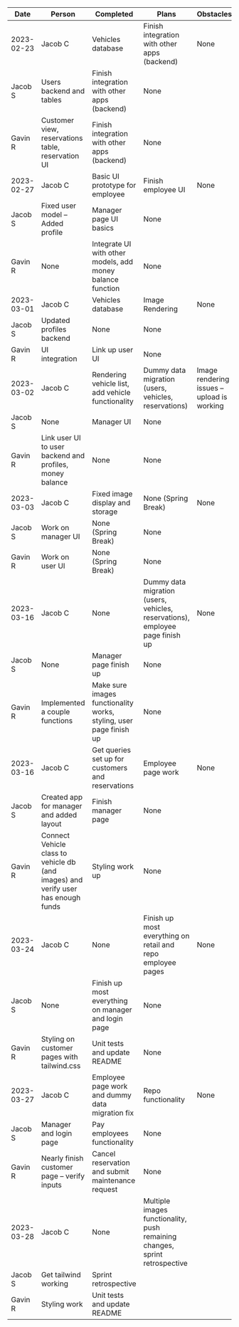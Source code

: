 | Date       | Person                                                                            | Completed                                                          | Plans                                                                         | Obstacles                                  |
| ---------- | --------------------------------------------------------------------------------- | ------------------------------------------------------------------ | ----------------------------------------------------------------------------- | ------------------------------------------ |
| 2023-02-23 | Jacob C                                                                           | Vehicles database                                                  | Finish integration with other apps (backend)                                  | None                                       |
| Jacob S    | Users backend and tables                                                          | Finish integration with other apps (backend)                       | None                                                                          |
| Gavin R    | Customer view, reservations table, reservation UI                                 | Finish integration with other apps (backend)                       | None                                                                          |
| 2023-02-27 | Jacob C                                                                           | Basic UI prototype for employee                                    | Finish employee UI                                                            | None                                       |
| Jacob S    | Fixed user model – Added profile                                                  | Manager page UI basics                                             | None                                                                          |
| Gavin R    | None                                                                              | Integrate UI with other models, add money balance function         | None                                                                          |
| 2023-03-01 | Jacob C                                                                           | Vehicles database                                                  | Image Rendering                                                               | None                                       |
| Jacob S    | Updated profiles backend                                                          | None                                                               | None                                                                          |
| Gavin R    | UI integration                                                                    | Link up user UI                                                    | None                                                                          |
| 2023-03-02 | Jacob C                                                                           | Rendering vehicle list, add vehicle functionality                  | Dummy data migration (users, vehicles, reservations)                          | Image rendering issues – upload is working |
| Jacob S    | None                                                                              | Manager UI                                                         | None                                                                          |
| Gavin R    | Link user UI to user backend and profiles, money balance                          | None                                                               | None                                                                          |
| 2023-03-03 | Jacob C                                                                           | Fixed image display and storage                                    | None (Spring Break)                                                           | None                                       |
| Jacob S    | Work on manager UI                                                                | None (Spring Break)                                                | None                                                                          |
| Gavin R    | Work on user UI                                                                   | None (Spring Break)                                                | None                                                                          |
| 2023-03-16 | Jacob C                                                                           | None                                                               | Dummy data migration (users, vehicles, reservations), employee page finish up | None                                       |
| Jacob S    | None                                                                              | Manager page finish up                                             | None                                                                          |
| Gavin R    | Implemented a couple functions                                                    | Make sure images functionality works, styling, user page finish up | None                                                                          |
| 2023-03-16 | Jacob C                                                                           | Get queries set up for customers and reservations                  | Employee page work                                                            | None                                       |
| Jacob S    | Created app for manager and added layout                                          | Finish manager page                                                | None                                                                          |
| Gavin R    | Connect Vehicle class to vehicle db (and images) and verify user has enough funds | Styling work up                                                    | None                                                                          |
| 2023-03-24 | Jacob C                                                                           | None                                                               | Finish up most everything on retail and repo employee pages                   | None                                       |
| Jacob S    | None                                                                              | Finish up most everything on manager and login page                | None                                                                          |
| Gavin R    | Styling on customer pages with tailwind.css                                       | Unit tests and update README                                       | None                                                                          |
| 2023-03-27 | Jacob C                                                                           | Employee page work and dummy data migration fix                    | Repo functionality                                                            | None                                       |
| Jacob S    | Manager and login page                                                            | Pay employees functionality                                        | None                                                                          |
| Gavin R    | Nearly finish customer page – verify inputs                                       | Cancel reservation and submit maintenance request                  | None                                                                          |
| 2023-03-28 | Jacob C                                                                           | None                                                               | Multiple images functionality, push remaining changes, sprint retrospective   |                                            |
| Jacob S    | Get tailwind working                                                              | Sprint retrospective                                               |                                                                               |
| Gavin R    | Styling work                                                                      | Unit tests and update README                                       |                                                                               |

